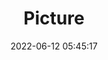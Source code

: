 ---
weight: 1
images:
- /images/edited/11.jpeg
title: Picture
date: 2022-06-12 05:45:17
tags: [luminar neo,work,FE 28-70mm F3.5-5.6 OSS,ILCE-7M3,48.0]
---